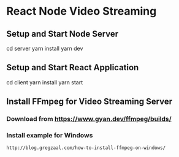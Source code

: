 # React Node Video Streaming

## Setup and Start Node Server

cd server
yarn install
yarn dev

## Setup and Start React Application

cd client
yarn install
yarn start

## Install FFmpeg for Video Streaming Server

### Download from https://www.gyan.dev/ffmpeg/builds/

### Install example for Windows

    http://blog.gregzaal.com/how-to-install-ffmpeg-on-windows/
